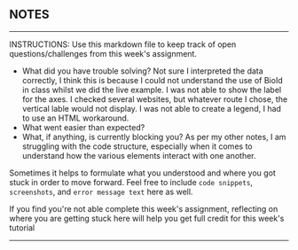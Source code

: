 ## NOTES

-----------
INSTRUCTIONS:
Use this markdown file to keep track of open questions/challenges from this week's assignment.
- What did you have trouble solving? Not sure I interpreted the data correctly, I think this is because I could not understand the use of BioId in class whilst we did the live example.
I was not able to show the label for the axes. I checked several websites, but whatever route I chose, the vertical lable would not display. I was not able to create a legend, I had to use an HTML workaround. 
- What went easier than expected?
- What, if anything, is currently blocking you? As per my other notes, I am struggling with the code structure, especially when it comes to understand how the various elements interact with one another. 

Sometimes it helps to formulate what you understood and where you got stuck in order to move forward. Feel free to include `code snippets`, `screenshots`, and `error message text` here as well.

If you find you're not able complete this week's assignment, reflecting on where you are getting stuck here will help you get full credit for this week's tutorial

------------
